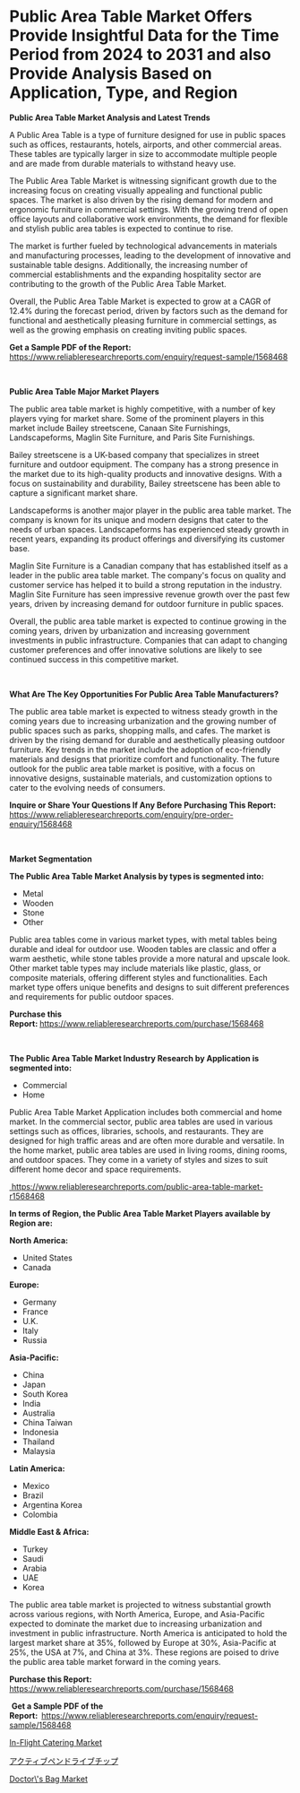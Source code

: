 <p><h1>Public Area Table Market Offers Provide Insightful Data for the Time Period from 2024 to 2031 and also Provide Analysis Based on Application, Type, and Region</h1></p><p><strong>Public Area Table Market Analysis and Latest Trends</strong></p>
<p><p>A Public Area Table is a type of furniture designed for use in public spaces such as offices, restaurants, hotels, airports, and other commercial areas. These tables are typically larger in size to accommodate multiple people and are made from durable materials to withstand heavy use.</p><p>The Public Area Table Market is witnessing significant growth due to the increasing focus on creating visually appealing and functional public spaces. The market is also driven by the rising demand for modern and ergonomic furniture in commercial settings. With the growing trend of open office layouts and collaborative work environments, the demand for flexible and stylish public area tables is expected to continue to rise.</p><p>The market is further fueled by technological advancements in materials and manufacturing processes, leading to the development of innovative and sustainable table designs. Additionally, the increasing number of commercial establishments and the expanding hospitality sector are contributing to the growth of the Public Area Table Market.</p><p>Overall, the Public Area Table Market is expected to grow at a CAGR of 12.4% during the forecast period, driven by factors such as the demand for functional and aesthetically pleasing furniture in commercial settings, as well as the growing emphasis on creating inviting public spaces.</p></p>
<p><strong>Get a Sample PDF of the Report:&nbsp;</strong> <a href="https://www.reliableresearchreports.com/enquiry/request-sample/1568468">https://www.reliableresearchreports.com/enquiry/request-sample/1568468</a></p>
<p>&nbsp;</p>
<p><strong>Public Area Table Major Market Players</strong></p>
<p><p>The public area table market is highly competitive, with a number of key players vying for market share. Some of the prominent players in this market include Bailey streetscene, Canaan Site Furnishings, Landscapeforms, Maglin Site Furniture, and Paris Site Furnishings.</p><p>Bailey streetscene is a UK-based company that specializes in street furniture and outdoor equipment. The company has a strong presence in the market due to its high-quality products and innovative designs. With a focus on sustainability and durability, Bailey streetscene has been able to capture a significant market share.</p><p>Landscapeforms is another major player in the public area table market. The company is known for its unique and modern designs that cater to the needs of urban spaces. Landscapeforms has experienced steady growth in recent years, expanding its product offerings and diversifying its customer base.</p><p>Maglin Site Furniture is a Canadian company that has established itself as a leader in the public area table market. The company's focus on quality and customer service has helped it to build a strong reputation in the industry. Maglin Site Furniture has seen impressive revenue growth over the past few years, driven by increasing demand for outdoor furniture in public spaces.</p><p>Overall, the public area table market is expected to continue growing in the coming years, driven by urbanization and increasing government investments in public infrastructure. Companies that can adapt to changing customer preferences and offer innovative solutions are likely to see continued success in this competitive market.</p></p>
<p>&nbsp;</p>
<p><strong>What Are The Key Opportunities For Public Area Table Manufacturers?</strong></p>
<p><p>The public area table market is expected to witness steady growth in the coming years due to increasing urbanization and the growing number of public spaces such as parks, shopping malls, and cafes. The market is driven by the rising demand for durable and aesthetically pleasing outdoor furniture. Key trends in the market include the adoption of eco-friendly materials and designs that prioritize comfort and functionality. The future outlook for the public area table market is positive, with a focus on innovative designs, sustainable materials, and customization options to cater to the evolving needs of consumers.</p></p>
<p><strong>Inquire or Share Your Questions If Any Before Purchasing This Report:</strong> <a href="https://www.reliableresearchreports.com/enquiry/pre-order-enquiry/1568468">https://www.reliableresearchreports.com/enquiry/pre-order-enquiry/1568468</a></p>
<p>&nbsp;</p>
<p><strong>Market Segmentation</strong></p>
<p><strong>The Public Area Table Market Analysis by types is segmented into:</strong></p>
<p><ul><li>Metal</li><li>Wooden</li><li>Stone</li><li>Other</li></ul></p>
<p><p>Public area tables come in various market types, with metal tables being durable and ideal for outdoor use. Wooden tables are classic and offer a warm aesthetic, while stone tables provide a more natural and upscale look. Other market table types may include materials like plastic, glass, or composite materials, offering different styles and functionalities. Each market type offers unique benefits and designs to suit different preferences and requirements for public outdoor spaces.</p></p>
<p><strong>Purchase this Report:&nbsp;</strong><a href="https://www.reliableresearchreports.com/purchase/1568468">https://www.reliableresearchreports.com/purchase/1568468</a></p>
<p>&nbsp;</p>
<p><strong>The Public Area Table Market Industry Research by Application is segmented into:</strong></p>
<p><ul><li>Commercial</li><li>Home</li></ul></p>
<p><p>Public Area Table Market Application includes both commercial and home market. In the commercial sector, public area tables are used in various settings such as offices, libraries, schools, and restaurants. They are designed for high traffic areas and are often more durable and versatile. In the home market, public area tables are used in living rooms, dining rooms, and outdoor spaces. They come in a variety of styles and sizes to suit different home decor and space requirements.</p></p>
<p><a href="https://www.reliableresearchreports.com/public-area-table-market-r1568468">&nbsp;https://www.reliableresearchreports.com/public-area-table-market-r1568468</a></p>
<p><strong>In terms of Region, the Public Area Table Market Players available by Region are:</strong></p>
<p>
    <p> <strong> North America: </strong>
        <ul>
            <li>United States</li>
            <li>Canada</li>
        </ul>
        </p> 
    <p> <strong> Europe: </strong>
        <ul>
            <li>Germany</li>
            <li>France</li>
            <li>U.K.</li>
            <li>Italy</li>
            <li>Russia</li>
        </ul>
        </p> 
    <p> <strong> Asia-Pacific: </strong>
        <ul>
            <li>China</li>
            <li>Japan</li>
            <li>South Korea</li>
            <li>India</li>
            <li>Australia</li>
            <li>China Taiwan</li>
            <li>Indonesia</li>
            <li>Thailand</li>
            <li>Malaysia</li>
        </ul>
        </p> 
    <p> <strong> Latin America: </strong>
        <ul>
            <li>Mexico</li>
            <li>Brazil</li>
            <li>Argentina Korea</li>
            <li>Colombia</li>
        </ul>
        </p> 
    <p> <strong> Middle East & Africa: </strong>
        <ul>
            <li>Turkey</li>
            <li>Saudi</li>
            <li>Arabia</li>
            <li>UAE</li>
            <li>Korea</li>
        </ul>
    </p>
    </p>
<p><p>The public area table market is projected to witness substantial growth across various regions, with North America, Europe, and Asia-Pacific expected to dominate the market due to increasing urbanization and investment in public infrastructure. North America is anticipated to hold the largest market share at 35%, followed by Europe at 30%, Asia-Pacific at 25%, the USA at 7%, and China at 3%. These regions are poised to drive the public area table market forward in the coming years.</p></p>
<p><strong>Purchase this Report: </strong><a href="https://www.reliableresearchreports.com/purchase/1568468">https://www.reliableresearchreports.com/purchase/1568468</a></p>
<p>&nbsp;<strong>Get a Sample PDF of the Report:&nbsp;&nbsp;</strong><a href="https://www.reliableresearchreports.com/enquiry/request-sample/1568468">https://www.reliableresearchreports.com/enquiry/request-sample/1568468</a></p>
<p><strong></strong></p>
<p><p><a href="https://view.publitas.com/reportprime-1/global-in-flight-catering-industry-types-applications-market-players-regional-growth-analysis-and-future-scenarios-2024-2031/">In-Flight Catering Market</a></p><p><a href="https://github.com/JoanaNitzsche/Market-Research-Report-List-1/blob/main/1197027108290.md">アクティブペンドライブチップ</a></p><p><a href="https://github.com/LibbySpencer2018/Market-Research-Report-List-1/blob/main/doctors-bag-market.md">Doctor\'s Bag Market</a></p></p>